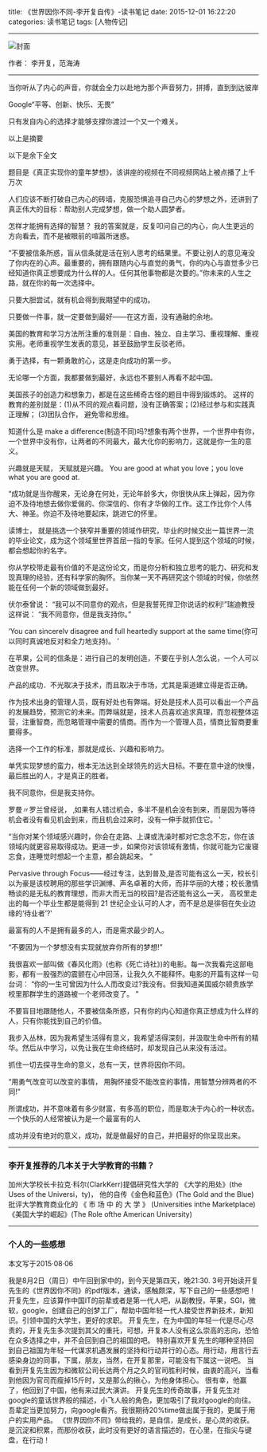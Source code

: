 title: 《世界因你不同-李开复自传》-读书笔记
date: 2015-12-01 16:22:20
categories: 读书笔记
tags: [人物传记]

---

![封面](http://d.hiphotos.baidu.com/baike/c0%3Dbaike92%2C5%2C5%2C92%2C30/sign=3135c05ea9d3fd1f2204aa6851274e7a/9f2f070828381f305a9aded9a8014c086e06f03b.jpg)

作者： 李开复，范海涛

---

当你听从了内心的声音，你就会全力以赴地为那个声音努力，拼搏，直到到达彼岸

 Google“平等、创新、快乐、无畏”

只有发自内心的选择才能够支撑你渡过一个又一个难关。

以上是摘要
<!--more-->
以下是余下全文

题目是《真正实现你的童年梦想》，该讲座的视频在不同视频网站上被点播了上千万次

人们应该不断打破自己内心的砖墙，克服恐惧追寻自己内心的梦想之外，还讲到了真正伟大的目标：帮助别人完成梦想，做一个助人圆梦者。

怎样才能拥有选择的智慧？
我的答案就是，反复叩问自己的内心，向人生更远的方向看去，而不是被眼前的喧嚣所迷惑。

“不要被信条所惑，盲从信条就是活在别人思考的结果里。不要让别人的意见淹没了你内在的心声。最重要的，拥有跟随内心与直觉的勇气，你的内心与直觉多少已经知道你真正想要成为什么样的人。任何其他事物都是次要的。”你未来的人生之路，就在你的每一次选择中。

只要大胆尝试，就有机会得到我期望中的成功。

只要做一件事，就一定要做到最好——在这方面，没有通融的余地。

美国的教育和学习方法所注重的准则是：自由、独立、自主学习、重视理解、重视实用。老师重视学生发表的意见，甚至鼓励学生反驳老师。

勇于选择，有一颗勇敢的心，这是走向成功的第一步。

无论哪一个方面，我都要做到最好，永远也不要别人再看不起中国。

美国孩子的创造力和想象力，都是在这些稀奇古怪的题目中得到锻炼的。 这样的教育的差别就是：(1)从不同的观点看问题，没有正确答案；(2)经过参与和实践真正理解； (3)团队合作， 避免零和思维。

知道什么是 make a difference(制造不同)吗?想象有两个世界，一个世界中有你，一个世界中没有你，让两者的不同最大，最大化你的影响力，这就是你一生的意义。

兴趣就是天赋， 天赋就是兴趣。
You are good at what you love；you love what you are good at.
 
“成功就是当你醒来，无论身在何处，无论年龄多大，你很快从床上弹起，因为你迫不及待地想去做你爱做的、你深信的、你有才华做的工作。这工作比你个人伟大、神圣。你迫不及待地要起床，跳进它的怀里。

读博士， 就是挑选一个狭窄并重要的领域作研究，毕业的时候交出一篇世界一流的毕业论文，成为这个领域里世界首屈一指的专家。任何人提到这个领域的时候，都会想起你的名字。

你从学校带走最有价值的不是这份论文，而是你分析和独立思考的能力、研究和发现真理的经验，还有科学家的胸怀。当你某一天不再研究这个领域的时候，你依然能在任何一个新的领域做到最好。

伏尔泰曾说： “我可以不同意你的观点，但是我誓死捍卫你说话的权利!”瑞迪教授这样说： “我不同意你，但是我支持你。”

‘You  can  sincerelv  disagree and full heartedly support at the same time(你可以同时真诚地反对和全力地支持)。 ’

在苹果，公司的信条是：进行自己的发明创造，不要在乎别人怎么说，一个人可以改变世界。

产品的成功．不光取决于技术，而且取决于市场，尤其是渠道建立得是否正确。

作为技术出身的管理人员，既有好处也有弊端。好处是技术人员可以看出一个产品的发展趋势，预测它的未来。而弊端就是，技术人员喜欢追求真理，而忽视整体运营，注重智商，而忽略管理中需要的情商。而作为一个管理人员，情商比智商要重要得多。

选择一个工作的标准，那就是成长、兴趣和影响力。

单凭实现梦想的蛮力，根本无法达到全球领先的远大目标。不要在意中途的快慢，最后胜出的人，才是真正的胜者。

我不同意你，但是我支持你。

罗曼〃罗兰曾经说， ‚如果有人错过机会，多半不是机会没有到来，而是因为等待机会者没有看见机会到来，而且机会过来时，没有一伸手就抓住它。 ‛

 “当你对某个领域感兴趣时，你会在走路、上课或洗澡时都对它念念不忘，你在该领域内就更容易取得成功。更进一步，如果你对该领域有激情，你就可能为它废寝忘食，连睡觉时想起一个主意，都会跳起来。 ”

Pervasive through Focus——经过专注，达到普及‚是否可能有这么一天，校长引以为豪是该校聘用的那些学识渊博、声名卓著的大师，而非华丽的大楼；校长激情畅谈的是无私的教育理想，而非大而无当的校园?是否还能有这么一天， 高校里走出的每一个毕业生都是能得到 21 世纪企业认可的人才，而不是总是徘徊在失业边缘的‘待业者’?‛

最富有的人不是拥有最多的人，而是需求最少的人。

“不要因为一个梦想没有实现就放弃你所有的梦想!” 

我很喜欢一部叫做《春风化雨》(也称《死亡诗社》)的电影。每一次我看完这部电影，都有一股强烈的震颤在心中回荡，让我久久不能释怀。电影的开篇有这样一句台词： “你的一生可曾因为什么人而改变过?我没有。但我知道美国威尔顿贵族学校里那群学生的道路被一个老师改变了。 ”

不要盲目地跟随他人，不要被信条所惑，只有你的内心知道你真正想成为什么样的人，只有你能找到自己的价值。

我步入丛林，因为我希望生活得有意义，我希望活得深刻，并汲取生命中所有的精华。然后从中学习，以免让我在生命终结时，却发现自己从来没有活过。

抓住一切去探寻生命的意义，总有一天，世界将因你不同。

“用勇气改变可以改变的事情， 用胸怀接受不能改变的事情，用智慧分辨两者的不同!”

所谓成功，并不意味着有多少财富，有多高的职位，而是取决于内心的一种状态。一个快乐的人经常被认为是一个最富有的人

成功并没有绝对的意义，成功，就是做最好的自己，并把最好的你呈现出来。

---

### 李开复推荐的几本关于大学教育的书籍？

加州大学校长卡拉克·科尔(ClarkKerr)提倡研究性大学的 《大学的用处》(the Uses of the Universi，ty)，
他的自传《金色和蓝色》(The Gold and the Blue)
批评大学教育商业化的 《 市 场 中 的 大 学 》 (Universities inthe Marketplace)
《美国大学的崛起》(The Role ofthe American University)

---

### 个人的一些感想

本文写于2015·08·06

我是8月2日（周日）中午回到家中的，到今天是第四天，晚21:30.
3号开始读开复先生的《世界因你不同》的pdf版本，通读，感触颇深，写下自己的一些感想吧！
   开复先生，应该算作中国IT的前辈或者是第一代人吧，从副教授，苹果，SGI，微软，google，创建自己的创梦工厂，帮助中国年轻一代人接受世界新技术，新知识。引领中国的大学生，更好的求职。
   开复先生，在为中国的年轻一代是尽心尽责的，开复先生多次提到其父的重托，可想，开复本人没有这么崇高的志向，恐怕在众多选择之中，并不会回到自己的祖国的吧。
特别喜欢开复先生的哪种坚持回到自己祖国为年轻一代谋求机遇发展的坚持和行动并行的心态。用行动，用言行去感染身边的同事，下属，朋友，当然，在开复那里，可能没有下属这一说吧。
当看到开复先生因为和微软公司长达两个月之久的官司胜利时候，由衷的高兴，当看到他因为官司而瘦掉15斤时，又是那么的揪心，为他身体担心。
很有幸，他赢了，他回到了中国，他有来过民大演讲。
开复先生的传奇故事，开复先生对google的童话世界般的描述，小飞人般的角色，更加吸引了我对google的向往。吾辈定当更加努力，向google看齐。我很期待20%time做出属于我的，更属于用户的实用产品。
《世界因你不同》带给我的，是自信，是成长，是心灵的收获。是沉淀和积累，而那份收获，此时没有更好的语言描述的，在心里，在指尖与键盘，在行动！
